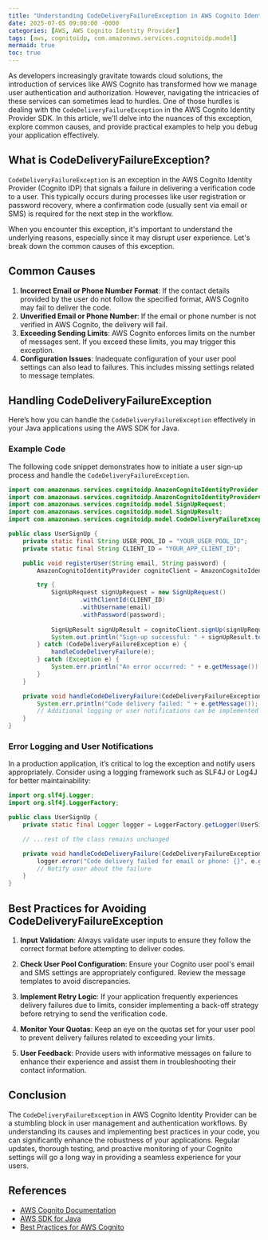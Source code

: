 ```yaml
---
title: "Understanding CodeDeliveryFailureException in AWS Cognito Identity Provider"
date: 2025-07-05 09:00:00 -0000
categories: [AWS, AWS Cognito Identity Provider]
tags: [aws, cognitoidp, com.amazonaws.services.cognitoidp.model]
mermaid: true
toc: true
---
```



As developers increasingly gravitate towards cloud solutions, the introduction of services like AWS Cognito has transformed how we manage user authentication and authorization. However, navigating the intricacies of these services can sometimes lead to hurdles. One of those hurdles is dealing with the `CodeDeliveryFailureException` in the AWS Cognito Identity Provider SDK. In this article, we'll delve into the nuances of this exception, explore common causes, and provide practical examples to help you debug your application effectively.

## What is CodeDeliveryFailureException?

`CodeDeliveryFailureException` is an exception in the AWS Cognito Identity Provider (Cognito IDP) that signals a failure in delivering a verification code to a user. This typically occurs during processes like user registration or password recovery, where a confirmation code (usually sent via email or SMS) is required for the next step in the workflow.

When you encounter this exception, it's important to understand the underlying reasons, especially since it may disrupt user experience. Let's break down the common causes of this exception.

## Common Causes

1. **Incorrect Email or Phone Number Format**: If the contact details provided by the user do not follow the specified format, AWS Cognito may fail to deliver the code.
2. **Unverified Email or Phone Number**: If the email or phone number is not verified in AWS Cognito, the delivery will fail.
3. **Exceeding Sending Limits**: AWS Cognito enforces limits on the number of messages sent. If you exceed these limits, you may trigger this exception.
4. **Configuration Issues**: Inadequate configuration of your user pool settings can also lead to failures. This includes missing settings related to message templates.

## Handling CodeDeliveryFailureException

Here’s how you can handle the `CodeDeliveryFailureException` effectively in your Java applications using the AWS SDK for Java.

### Example Code

The following code snippet demonstrates how to initiate a user sign-up process and handle the `CodeDeliveryFailureException`.

```java
import com.amazonaws.services.cognitoidp.AmazonCognitoIdentityProvider;
import com.amazonaws.services.cognitoidp.AmazonCognitoIdentityProviderClientBuilder;
import com.amazonaws.services.cognitoidp.model.SignUpRequest;
import com.amazonaws.services.cognitoidp.model.SignUpResult;
import com.amazonaws.services.cognitoidp.model.CodeDeliveryFailureException;

public class UserSignUp {
    private static final String USER_POOL_ID = "YOUR_USER_POOL_ID";
    private static final String CLIENT_ID = "YOUR_APP_CLIENT_ID";

    public void registerUser(String email, String password) {
        AmazonCognitoIdentityProvider cognitoClient = AmazonCognitoIdentityProviderClientBuilder.defaultClient();

        try {
            SignUpRequest signUpRequest = new SignUpRequest()
                    .withClientId(CLIENT_ID)
                    .withUsername(email)
                    .withPassword(password);
                    
            SignUpResult signUpResult = cognitoClient.signUp(signUpRequest);
            System.out.println("Sign-up successful: " + signUpResult.toString());
        } catch (CodeDeliveryFailureException e) {
            handleCodeDeliveryFailure(e);
        } catch (Exception e) {
            System.err.println("An error occurred: " + e.getMessage());
        }
    }

    private void handleCodeDeliveryFailure(CodeDeliveryFailureException e) {
        System.err.println("Code delivery failed: " + e.getMessage());
        // Additional logging or user notifications can be implemented here
    }
}
```

### Error Logging and User Notifications

In a production application, it’s critical to log the exception and notify users appropriately. Consider using a logging framework such as SLF4J or Log4J for better maintainability:

```java
import org.slf4j.Logger;
import org.slf4j.LoggerFactory;

public class UserSignUp {
    private static final Logger logger = LoggerFactory.getLogger(UserSignUp.class);

    // ...rest of the class remains unchanged

    private void handleCodeDeliveryFailure(CodeDeliveryFailureException e) {
        logger.error("Code delivery failed for email or phone: {}", e.getMessage());
        // Notify user about the failure
    }
}
```

## Best Practices for Avoiding CodeDeliveryFailureException

1. **Input Validation**: Always validate user inputs to ensure they follow the correct format before attempting to deliver codes.
   
2. **Check User Pool Configuration**: Ensure your Cognito user pool's email and SMS settings are appropriately configured. Review the message templates to avoid discrepancies.

3. **Implement Retry Logic**: If your application frequently experiences delivery failures due to limits, consider implementing a back-off strategy before retrying to send the verification code.

4. **Monitor Your Quotas**: Keep an eye on the quotas set for your user pool to prevent delivery failures related to exceeding your limits.

5. **User Feedback**: Provide users with informative messages on failure to enhance their experience and assist them in troubleshooting their contact information.

## Conclusion

The `CodeDeliveryFailureException` in AWS Cognito Identity Provider can be a stumbling block in user management and authentication workflows. By understanding its causes and implementing best practices in your code, you can significantly enhance the robustness of your applications. Regular updates, thorough testing, and proactive monitoring of your Cognito settings will go a long way in providing a seamless experience for your users.

## References

- [AWS Cognito Documentation](https://docs.aws.amazon.com/cognito/latest/developerguide/what-is-amazon-cognito.html)
- [AWS SDK for Java](https://aws.amazon.com/sdk-for-java/)
- [Best Practices for AWS Cognito](https://aws.amazon.com/blogs/mobile/best-practices-for-using-amazon-cognito/)